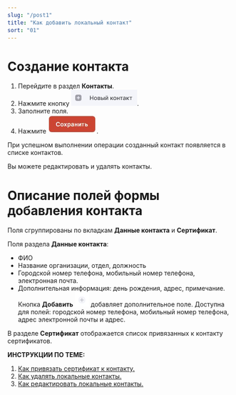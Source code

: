```yaml
---
slug: "/post1"
title: "Как добавить локальный контакт"
sort: "01"
---
```


# Создание контакта

1. Перейдите в раздел **Контакты**.
2. Нажмите кнопку ![new-contact.jpg](./images/new-contact.jpg "Новый контакт").
3. Заполните поля.
4. Нажмите ![save-button.jpg](./images/save-button.jpg "Сохранить").

При успешном выполнении операции созданный контакт появляется в списке контактов.

Вы можете редактировать и удалять контакты.

# Описание полей формы добавления контакта
Поля сгруппированы по вкладкам **Данные контакта** и **Сертификат**.

Поля раздела **Данные контакта**:
- ФИО
- Название организации, отдел, должность
- Городской номер телефона, мобильный номер телефона, электронная почта.
- Дополнительная информация: день рождения, адрес, примечание.
Кнопка **Добавить** ![add-button.jpg](./images/add-button.jpg "Добавить") добавляет дополнительное поле. Доступна для полей: городской номер телефона, мобильный номер телефона, адрес электронной почты и адрес. 

В разделе **Сертификат**  отображается список привязанных к контакту сертификатов.


**ИНСТРУКЦИИ ПО ТЕМЕ:**  
1. [Как привязать сертификат к контакту.](https://docs.cryptoarm.ru/v3.0-Beta/006-contacts/link-contact-cert)  
2. [Как удалять локальные контакты.](https://docs.cryptoarm.ru/v3.0-Beta/006-contacts/delete-contact)  
3. [Как редактировать локальные контакты.](https://docs.cryptoarm.ru/v3.0-Beta/006-contacts/edit-contact)  
